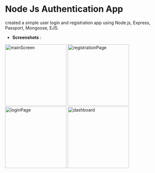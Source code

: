 # Node Js Authentication App 
created  a simple user login and registration app using Node.js, Express, Passport, Mongoose, EJS.

- **Screenshots** :

 <img width="200" alt="mainScreen" src="https://user-images.githubusercontent.com/72658529/119559424-468dca00-bdc0-11eb-950e-b0e282df7a3b.png"> <img width="200" alt="registrationPage" src="https://user-images.githubusercontent.com/72658529/119559585-80f76700-bdc0-11eb-80aa-82128caf152c.png">  <img width="200" alt="loginPage" src="https://user-images.githubusercontent.com/72658529/119559744-b56b2300-bdc0-11eb-8491-54e89c9d9a32.png">  <img width="200" alt="dashboard" src="https://user-images.githubusercontent.com/72658529/119559845-d0d62e00-bdc0-11eb-98d5-915361538650.png"> 




 
 



